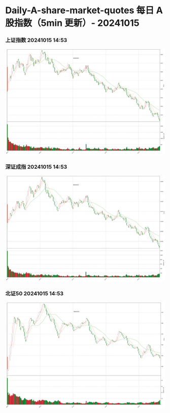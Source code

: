 
# Daily-A-share-market-quotes 每日 A 股指数（5min 更新）- 20241015

### 上证指数 20241015 14:53
![](./fig/2024/10/20241015-sh000001.png)

### 深证成指 20241015 14:53
![](./fig/2024/10/20241015-sz399001.png)

### 北证50 20241015 14:53
![](./fig/2024/10/20241015-bj899050.png)
